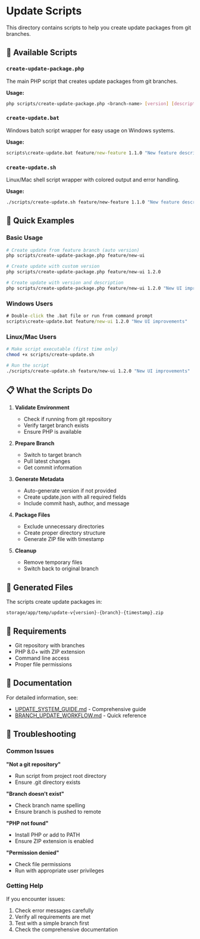 # Update Scripts

This directory contains scripts to help you create update packages from git branches.

## 📁 Available Scripts

### `create-update-package.php`
The main PHP script that creates update packages from git branches.

**Usage:**
```bash
php scripts/create-update-package.php <branch-name> [version] [description]
```

### `create-update.bat`
Windows batch script wrapper for easy usage on Windows systems.

**Usage:**
```cmd
scripts\create-update.bat feature/new-feature 1.1.0 "New feature description"
```

### `create-update.sh`
Linux/Mac shell script wrapper with colored output and error handling.

**Usage:**
```bash
./scripts/create-update.sh feature/new-feature 1.1.0 "New feature description"
```

## 🚀 Quick Examples

### Basic Usage
```bash
# Create update from feature branch (auto version)
php scripts/create-update-package.php feature/new-ui

# Create update with custom version
php scripts/create-update-package.php feature/new-ui 1.2.0

# Create update with version and description
php scripts/create-update-package.php feature/new-ui 1.2.0 "New UI improvements"
```

### Windows Users
```cmd
# Double-click the .bat file or run from command prompt
scripts\create-update.bat feature/new-ui 1.2.0 "New UI improvements"
```

### Linux/Mac Users
```bash
# Make script executable (first time only)
chmod +x scripts/create-update.sh

# Run the script
./scripts/create-update.sh feature/new-ui 1.2.0 "New UI improvements"
```

## 📋 What the Scripts Do

1. **Validate Environment**
   - Check if running from git repository
   - Verify target branch exists
   - Ensure PHP is available

2. **Prepare Branch**
   - Switch to target branch
   - Pull latest changes
   - Get commit information

3. **Generate Metadata**
   - Auto-generate version if not provided
   - Create update.json with all required fields
   - Include commit hash, author, and message

4. **Package Files**
   - Exclude unnecessary directories
   - Create proper directory structure
   - Generate ZIP file with timestamp

5. **Cleanup**
   - Remove temporary files
   - Switch back to original branch

## 📁 Generated Files

The scripts create update packages in:
```
storage/app/temp/update-v{version}-{branch}-{timestamp}.zip
```

## 🔧 Requirements

- Git repository with branches
- PHP 8.0+ with ZIP extension
- Command line access
- Proper file permissions

## 📖 Documentation

For detailed information, see:
- [UPDATE_SYSTEM_GUIDE.md](../UPDATE_SYSTEM_GUIDE.md) - Comprehensive guide
- [BRANCH_UPDATE_WORKFLOW.md](../BRANCH_UPDATE_WORKFLOW.md) - Quick reference

## 🚨 Troubleshooting

### Common Issues

**"Not a git repository"**
- Run script from project root directory
- Ensure .git directory exists

**"Branch doesn't exist"**
- Check branch name spelling
- Ensure branch is pushed to remote

**"PHP not found"**
- Install PHP or add to PATH
- Ensure ZIP extension is enabled

**"Permission denied"**
- Check file permissions
- Run with appropriate user privileges

### Getting Help

If you encounter issues:
1. Check error messages carefully
2. Verify all requirements are met
3. Test with a simple branch first
4. Check the comprehensive documentation
